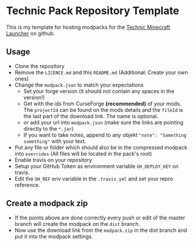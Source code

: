 # Technic Pack Repository Template

This is my template for hosting modpacks for the [Technic Minecraft Launcher](https://www.technicpack.net/) on github.

## Usage

* Clone the repository
* Remove the `LICENCE.md` and this `README.md` (Additional: Create your own ones)
* Change the `modpack.json` to match your expectations
    * Set your forge version (it should not contain any spaces in the version!)
    * Get with the ids from CurseForge __(recommended)__ of your mods. The `projectId` can be found on the mods details and the `fileId` is the last part of the download link. The name is optional.
    * or add your url into `modpack.json` (make sure the links are pointing directly to the `*.jar`)
    * If you want to take notes, append to any objekt `"note": "Something something"` with your text.
* Put any file or folder which should also be in the compressed modpack into `overrides` (All files will be located in the pack's root)
* Enable travis on your repository
* Setup your GitHub Token as environment variable `GH_DEPLOY_KEY` on travis.
* Edit the `GH_REF` env variable in the `.travis.yml` and set your repro reference.

## Create a modpack zip

* If the points above are done correctly every push or edit of the master branch will create the modpack on the `dist` branch.
* Now use the download link from the `modpack.zip` in the dist branch and put it into the modpack settings.

